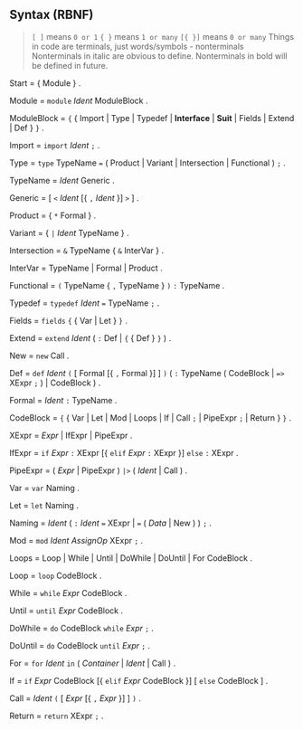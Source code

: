 ## Syntax (RBNF)

> `[ ]` means `0 or 1`
> `{ }` means `1 or many`
> `[{ }]` means `0 or many`
> Things in code are terminals, just words/symbols - nonterminals
> Nonterminals in italic are obvious to define.
> Nonterminals in bold will be defined in future.

Start = { Module } .

Module = `module` _Ident_ ModuleBlock .

ModuleBlock = `{` { Import | Type | Typedef | **Interface** | **Suit** | Fields | Extend | Def } `}` .

Import = `import` _Ident_ `;` .

Type = `type` TypeName `=` ( Product | Variant | Intersection | Functional ) `;` .

TypeName = _Ident_ Generic .

Generic = [ `<` _Ident_ [{ `,` _Ident_ }] `>` ] .

Product = { `*` Formal } .

Variant = { `|` _Ident_ TypeName } .

Intersection = `&` TypeName { `&` InterVar } .

InterVar = TypeName | Formal | Product .

Functional = `(` TypeName { `,` TypeName } `)` `:` TypeName .

Typedef = `typedef` _Ident_ `=` TypeName `;` .

Fields = `fields` `{` { Var | Let } `}` .

Extend = `extend` _Ident_ ( `:` Def | `{` { Def } `}` ) .

New = `new` Call .

Def = `def` _Ident_ `(` [ Formal [{ `,` Formal }] ] `)` ( `:` TypeName ( CodeBlock | `=>` XExpr `;` ) | CodeBlock ) .

Formal = _Ident_ `:` TypeName .

CodeBlock = `{` { Var | Let | Mod | Loops | If | Call `;` | PipeExpr `;` | Return } `}` .

XExpr = _Expr_ | IfExpr | PipeExpr .

IfExpr = `if` _Expr_ `:` XExpr [{ `elif` _Expr_ `:` XExpr }] `else` `:` XExpr .

PipeExpr = ( _Expr_ | PipeExpr ) `|>` ( _Ident_ | Call ) .

Var = `var` Naming .

Let = `let` Naming .

Naming = _Ident_ ( `:` _Ident_ `=` XExpr | `=` ( _Data_ | New ) ) `;` .

Mod = `mod` _Ident_ _AssignOp_ XExpr `;` .

Loops = Loop | While | Until | DoWhile | DoUntil | For CodeBlock .

Loop = `loop` CodeBlock .

While = `while` _Expr_ CodeBlock .

Until = `until` _Expr_ CodeBlock .

DoWhile = `do` CodeBlock `while` _Expr_ `;` .

DoUntil = `do` CodeBlock `until` _Expr_ `;` .

For = `for` _Ident_ `in` ( _Container_ | _Ident_ | Call ) .

If = `if` _Expr_ CodeBlock [{ `elif` _Expr_ CodeBlock }] [ `else` CodeBlock ] .

Call = _Ident_ `(` [ _Expr_ [{ `,` _Expr_ }] ] `)` .

Return = `return` XExpr `;` .
